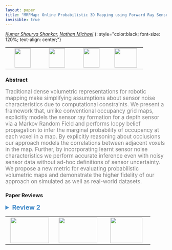 ```yaml
---
layout: paper
title: "MRFMap: Online Probabilistic 3D Mapping using Forward Ray Sensor Models"
invisible: true
---
```

*[Kumar Shaurya Shankar](https://sites.google.com/site/kumarshaurya/home), [Nathan Michael](https://nmichael.me/)*
{: style="color:black; font-size: 120%; text-align: center;"}

<table width="40%"> <tr>
<td style="width: 20%; text-align: center;"><a href="http://www.roboticsproceedings.org/rss16/p060.pdf"><img src="{{ site.baseurl }}/images/paper_link.png"
width = "50"  height = "60"/> </a> </td>

<td style="width: 20%; text-align: center;"><a href="https://mrfmap.github.io/"><img src="{{ site.baseurl }}/images/website_link.png"
width = "50"  height = "60"/> </a> </td>

<td style="width: 20%; text-align: center;"><a href="https://github.com/mrfmap/mrfmap"><img src="{{ site.baseurl }}/images/software_link.png"
width = "50"  height = "60"/> </a> </td>

<td style="width: 20%; text-align: center;"><a href="nan"><img src="{{ site.baseurl }}/images/pheedloop_link.png"
width = "70"  height = "60"/> </a> </td>

</tr></table>

### Abstract
<html><p style="color:gray; font-size: 120%; text-align: justified;">
Traditional dense volumetric representations for robotic mapping make simplifying assumptions about sensor noise characteristics due to computational constraints.  We present a framework that, unlike conventional occupancy grid maps, explicitly models the sensor ray formation for a depth sensor via a Markov Random Field and performs loopy belief propagation to infer the marginal probability of occupancy at each voxel in a map. By explicitly reasoning about occlusions our approach models the correlations between adjacent voxels in the map. Further, by incorporating learnt sensor noise characteristics we perform accurate inference even with noisy sensor data without ad-hoc definitions of sensor uncertainty. We propose a new metric for evaluating probabilistic volumetric maps and demonstrate the higher fidelity of our approach on simulated as well as real-world datasets.
</p></html>

### Paper Reviews
<details><summary style="font-size:20px; color:#438BCA"><b> Review 2</b></summary>
<p style="color:gray; font-size: 120%; text-align: justified; white-space: pre-line">

## Summary:
This paper focuses on occupancy grid mapping. The main contribution is an explicit probabilistic model for the formation of sensor rays used to update a Markov Random Field representation of the environment via the belief propagation algorithm. Unlike most occupancy mapping algorithms, this work takes the correlation between map cells into account and makes the inference scalable via belief propagation. The proposed approach is demonstrated in simulated and real-world experiments using the ICL-NUIM dataset and a Realsense D435 camera.


# Recommendation:
This is a strong paper with new ideas that are likely to apply to other problems in robot mapping. The strengths of the paper include (1) a precise probabilistic model of forward ray sensing, suitable for RGBD and Lidar sensors, and its use in a Belief Propagation formulation of the occupancy grid mapping problem and (2) comprehensive simulated and real-world experiments and comparisons to Octomap. There are several weaknesses that should be addressed as discussed below. Overall, the paper makes a novel contribution to occupancy mapping, by formulating it as a Markov Random Field and applying Belief Propagation, that will be of interest to the robotics community.


# Major Comments:
 1. The paper lacks a clear problem statement that specifies the variables of interest and the mapping task rigorously. It is strongly recommended that such a statement is included in a separate section before Sec. III.
 
 2. The paper would benefit from a clear summary of the belief propagation algorithm, specified to the occupancy mapping problem. More precisely, the authors are encouraged to add an algorithm summary at the end of Sec. IV in order to make it possible for the results to be reproduced easily. 
 
 3. The scalability of the proposed method is a major concern as there might be millions of voxels and rays in a 3D mapping application. There is no discussion or evaluation of the scalability and memory requirements of the proposed approach as compared, e.g., to Octomap, which scales quite nicely to large environments.


# Minor Comments:
 -- Octomap and related methods are not described in the related work. In general, the related work may be strengthened by including more related work, especially approaches based on Gaussian Process occupancy mapping, e.g.,

S. O'Callaghan, F. Ramos, "Gaussian process occupancy maps," IJRR 2012.
S. Kim, J. Kim, "Occupancy Mapping and Surface Reconstruction Using Local Gaussian Processes With Kinect Sensors," IEEE Transactions on Cybernetics, 2013.
J. Wang, B. Englot, "Fast, accurate gaussian process occupancy maps via test-data octrees and nested Bayesian fusion," ICRA 2016.
T. Whelan, R. Salas-Moreno, B. Glocker, A. Davison, and S. Leutenegger, "ElasticFusion: Real-Time Dense SLAM and Light Source Estimation," IJRR 2016.
S. Guo, N. Atanasov, "Information Filter Occupancy Mapping using Decomposable Radial Kernels," IROS 2019.
T. Schops, T. Sattler, M. Pollefeys, "BAD SLAM: Bundle Adjusted Direct RGB-D SLAM," CVPR 2019.

 -- The review of the sum-product algorithm is not sufficiently self-contained. In general, the notation in the paper can be improved. For example, for a reader unfamiliar with BP, the unary factor in (7) might be unclear. What is the difference between $o_{N_r}$ and $o^r_{N_r}$ in Eq. (10)?
 
 -- There may be a typo in Eq. (15); there should be a negative sign behind the integration.
 
 -- The approach presented in Sec. III.D seems to use a much simpler model that the exact expression for the range measurement likelihood derived in eq. (18). In detail, the authors resort to a Riemann sum approximation of (18) which does not use $\omega(s)$. This means that essentially a simple model has been used, which could have been defined and explianed from the very beginning, instead of introducing a complex accurate model and abandoning it for the sake of computational complexity.
 
 -- It might be good to discuss, on the basis of the evaluation, to what extend is the independent ray assumption valid.
 

</p> </details>

<table width="100%"><tr><td style="width: 30%; text-align: center;"><a href="{{ site.baseurl }}/program/papers/59"> <img src="{{ site.baseurl }}/images/previous_icon.png" width = "120"  height = "80"/> </a> </td>

<td style="width: 30%; text-align: center;"><a href="{{ site.baseurl }}/program/papers"> <img src="{{ site.baseurl }}/images/overview_icon.png" width = "120"  height = "80"/> </a> </td> 

<td style="width: 30%; text-align: center;"><a href="{{ site.baseurl }}/program/papers/61"> <img src="{{ site.baseurl }}/images/next_icon.png" width = "100"  height = "80"/> </a> </td> 

</tr></table>

